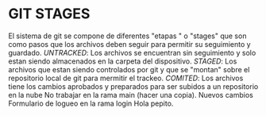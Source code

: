 # GIT STAGES #
El sistema de git se compone de diferentes "etapas " o "stages" que son como pasos que los archivos deben seguir para permitir su seguimiento y guardado.
*UNTRACKED*: Los archivos se encuentran sin seguimiento y solo estan siendo almacenados en la carpeta del dispositivo.
*STAGED*: Los archivos que estan siendo controlados por git y que se "montan" sobre el repositorio local de git para mermitir el trackeo.
*COMITED*: Los archivos tiene los cambios aprobados y preparados para ser subidos a un repositorio en la nube
No trabajar en la rama main (hacer una copia).
 Nuevos cambios
 Formulario de logueo en la rama login
 Hola pepito.